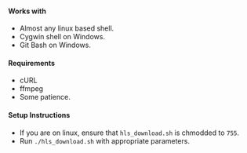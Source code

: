 #### Works with
* Almost any linux based shell.
* Cygwin shell on Windows.
* Git Bash on Windows.

#### Requirements
* cURL
* ffmpeg
* Some patience.

#### Setup Instructions
* If you are on linux, ensure that `hls_download.sh` is chmodded to `755`.
* Run `./hls_download.sh` with appropriate parameters.
